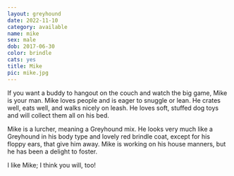 ```yaml
---
layout: greyhound
date: 2022-11-10
category: available
name: mike
sex: male
dob: 2017-06-30
color: brindle
cats: yes
title: Mike
pic: mike.jpg
---
```

If you want a buddy to hangout on the couch and watch the big game, Mike is your man. Mike loves people and is eager to snuggle or lean. He crates well, eats well, and walks nicely on leash. He loves soft, stuffed dog toys and will collect them all on his bed.

Mike is a lurcher, meaning a Greyhound mix.  He looks very much like a Greyhound in his body type and lovely red brindle coat, except for his floppy ears, that give him away.  Mike is working on his house manners, but he has been a delight to foster. 

I like Mike; I think you will, too!
